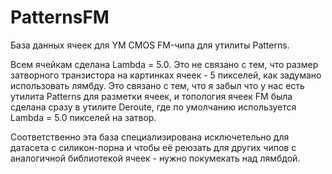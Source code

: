 # PatternsFM

База данных ячеек для YM CMOS FM-чипа для утилиты Patterns.

Всем ячейкам сделана Lambda = 5.0. Это не связано с тем, что размер затворного транзистора на картинках ячеек - 5 пикселей, как задумано использовать лямбду. Это связано с тем, что я забыл что у нас есть утилита Patterns для разметки ячеек, и топология ячеек FM была сделана сразу в утилите Deroute, где по умолчанию используется Lambda = 5.0 пикселей на затвор.

Соответственно эта база специализирована исключетельно для датасета с силикон-порна и чтобы её реюзать для других чипов с аналогичной библиотекой ячеек - нужно покумекать над лямбдой.
